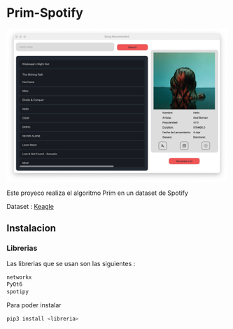 # Prim-Spotify
![Imagen del programa](./img/preview-program.png)

Este proyeco realiza el algoritmo Prim en un dataset de Spotify

Dataset : [Keagle](https://www.kaggle.com/datasets/javivaleiras/spotify-tracks-19202020)



## Instalacion
### Librerias
Las librerias que se usan son las siguientes :
```python
networkx
PyQt6
spotipy
```
Para poder instalar
```bash
pip3 install <libreria>
```
